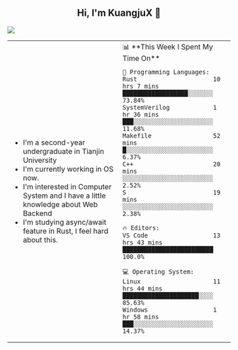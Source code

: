 <h2 align="center"> Hi, I'm KuangjuX 👋 </h2>
<p><img src="https://w.wallhaven.cc/full/nz/wallhaven-nz1e8j.jpg"></p>
<table>
    <tr>
        <td valign="center" width="50%">
            <ul>
                <li>I'm a second-year undergraduate in Tianjin University</li>
                <li>I'm currently working in OS now.</li>
                <li>I'm interested in Computer System and I have a little knowledge about Web Backend</li>
                <li>I'm studying async/await feature in Rust, I feel hard about this.</li>
            </ul>
        </td>
       <td valign="top" width="50%">
<!--START_SECTION:waka-->
📊 **This Week I Spent My Time On** 

```text
💬 Programming Languages: 
Rust                     10 hrs 7 mins       ██████████████████░░░░░░░   73.84% 
SystemVerilog            1 hr 36 mins        ███░░░░░░░░░░░░░░░░░░░░░░   11.68% 
Makefile                 52 mins             █░░░░░░░░░░░░░░░░░░░░░░░░   6.37% 
C++                      20 mins             ░░░░░░░░░░░░░░░░░░░░░░░░░   2.52% 
S                        19 mins             ░░░░░░░░░░░░░░░░░░░░░░░░░   2.38%

🔥 Editors: 
VS Code                  13 hrs 43 mins      █████████████████████████   100.0%

💻 Operating System: 
Linux                    11 hrs 44 mins      █████████████████████░░░░   85.63% 
Windows                  1 hr 58 mins        ███░░░░░░░░░░░░░░░░░░░░░░   14.37%

```


<!--END_SECTION:waka-->
</td></tr>
</table>


